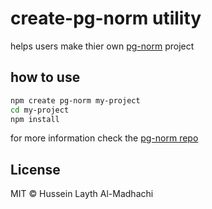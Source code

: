 # create-pg-norm utility

helps users make thier own [pg-norm](https://github.com/hussein-l-almadhachi/pg-norm) project

## how to use

```bash
npm create pg-norm my-project
cd my-project
npm install
```

for more information check the [pg-norm repo](https://github.com/hussein-l-almadhachi/pg-norm)

## License

MIT © Hussein Layth Al-Madhachi
